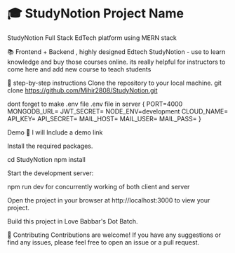 🎓 StudyNotion Project Name
=======
StudyNotion
Full Stack EdTech platform using MERN stack

📚 Frontend + Backend , highly designed Edtech StudyNotion - use to learn knowledge and buy those courses online. its really helpful for instructors to come here and add new course to teach students

🚀 step-by-step instructions
Clone the repository to your local machine.
git clone https://github.com/Mihir2808/StudyNotion.git

dont forget to make .env file 
.env file in server {
PORT=4000 
MONGODB_URL=
JWT_SECRET= 
NODE_ENV=development
CLOUD_NAME=
API_KEY=
API_SECRET=
MAIL_HOST=
MAIL_USER=
MAIL_PASS=
}

Demo
🎥 I will Include a demo link

Install the required packages. 

cd StudyNotion
npm install

Start the development server: 

npm run dev for concurrently working of both client and server

Open the project in your browser at http://localhost:3000 to view your project.

Build this project in Love Babbar's Dot Batch.

🤝 Contributing
Contributions are welcome! If you have any suggestions or find any issues, please feel free to open an issue or a pull request.

